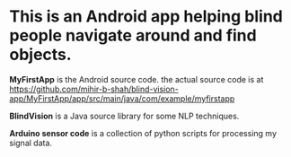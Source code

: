 # This is an Android app helping blind people navigate around and find objects.

**MyFirstApp** is the Android source code.
                  the actual source code is at https://github.com/mihir-b-shah/blind-vision-app/MyFirstApp/app/src/main/java/com/example/myfirstapp

**BlindVision** is a Java source library for some NLP techniques.

**Arduino sensor code** is a collection of python scripts for processing my signal data.

